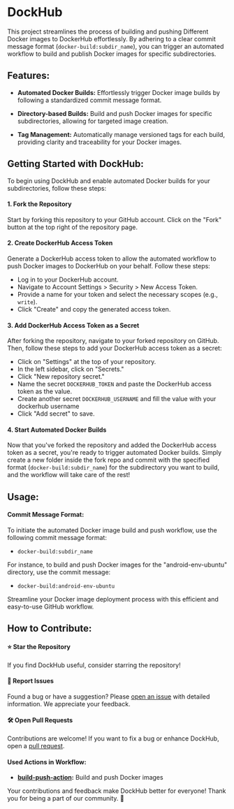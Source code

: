 # DockHub

This project streamlines the process of building and pushing Different Docker images to DockerHub effortlessly. By adhering to a clear commit message format (`docker-build:subdir_name`), you can trigger an automated workflow to build and publish Docker images for specific subdirectories.

## Features:

- **Automated Docker Builds:** Effortlessly trigger Docker image builds by following a standardized commit message format.

- **Directory-based Builds:** Build and push Docker images for specific subdirectories, allowing for targeted image creation.

- **Tag Management:** Automatically manage versioned tags for each build, providing clarity and traceability for your Docker images.

## Getting Started with DockHub:

To begin using DockHub and enable automated Docker builds for your subdirectories, follow these steps:

#### 1. Fork the Repository

Start by forking this repository to your GitHub account. Click on the "Fork" button at the top right of the repository page.

#### 2. Create DockerHub Access Token

Generate a DockerHub access token to allow the automated workflow to push Docker images to DockerHub on your behalf. Follow these steps:

   - Log in to your DockerHub account.
   - Navigate to Account Settings > Security > New Access Token.
   - Provide a name for your token and select the necessary scopes (e.g., `write`).
   - Click "Create" and copy the generated access token.

#### 3. Add DockerHub Access Token as a Secret

After forking the repository, navigate to your forked repository on GitHub. Then, follow these steps to add your DockerHub access token as a secret:

   - Click on "Settings" at the top of your repository.
   - In the left sidebar, click on "Secrets."
   - Click "New repository secret."
   - Name the secret `DOCKERHUB_TOKEN` and paste the DockerHub access token as the value.
   - Create another secret `DOCKERHUB_USERNAME` and fill the value with your dockerhub username
   - Click "Add secret" to save.

#### 4. Start Automated Docker Builds

Now that you've forked the repository and added the DockerHub access token as a secret, you're ready to trigger automated Docker builds. Simply create a new folder inside the fork repo and commit with the specified format (`docker-build:subdir_name`) for the subdirectory you want to build, and the workflow will take care of the rest!

## Usage:

#### Commit Message Format:
To initiate the automated Docker image build and push workflow, use the following commit message format:

- `docker-build:subdir_name`

For instance, to build and push Docker images for the "android-env-ubuntu" directory, use the commit message:

- `docker-build:android-env-ubuntu`

Streamline your Docker image deployment process with this efficient and easy-to-use GitHub workflow.



## How to Contribute:

#### ⭐ Star the Repository

If you find DockHub useful, consider starring the repository!

#### 🐞 Report Issues

Found a bug or have a suggestion? Please [open an issue](https://github.com/shaquibimdad/DockHub/issues) with detailed information. We appreciate your feedback.

#### 🛠️ Open Pull Requests

Contributions are welcome! If you want to fix a bug or enhance DockHub, open a [pull request](https://github.com/shaquibimdad/DockHub/pulls).

#### Used Actions in Workflow:

- **[build-push-action](https://github.com/marketplace/actions/build-and-push-docker-images):** Build and push Docker images


Your contributions and feedback make DockHub better for everyone! Thank you for being a part of our community. 🚀
